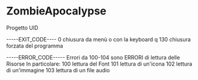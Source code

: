 # ZombieApocalypse
Progetto UID

-----EXIT_CODE----
0 chiusura da menù o con la keyboard q
130 chiusura forzata del programma

-----ERROR_CODE-----
Errori da 100-104 sono ERRORI di lettura delle Risorse
In particolare:
100 lettura del Font
101 lettura di un'icona
102 lettura di un'immagine
103 lettura di un file audio
